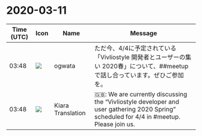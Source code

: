 # 2020-03-11

|Time (UTC)|Icon|Name|Message|
|---|---|---|---|
|03:48|![](https://avatars.slack-edge.com/2019-11-22/845042642576_070441337abaca9fb7b3_72.png)|ogwata|ただ今、4/4に予定されている「Vivliostyle 開発者とユーザーの集い 2020春」について、##meetup で話し合っています。ぜひご参加を。|
|03:48|![](https://avatars.slack-edge.com/2019-08-21/732685848020_f3f20736795184660348_72.png)|Kiara Translation|🇬🇧: We are currently discussing the “Vivliostyle developer and user gathering 2020 Spring” scheduled for 4/4 in #meetup. Please join us.|
